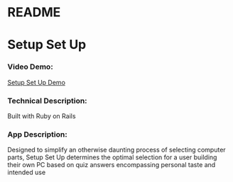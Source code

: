 # README
# Setup Set Up

### Video Demo:
 [Setup Set Up Demo](https://www.youtube.com/watch?v=MiZ_CaxoxRY)

### Technical Description: 
Built with Ruby on Rails

### App Description:
Designed to simplify an otherwise daunting process of selecting computer parts, Setup Set Up determines the optimal selection for a user building their own PC based on quiz answers encompassing personal taste and intended use
